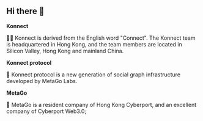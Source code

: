 ## Hi there 👋



**Konnect**

🙋‍♀️ Konnect is derived from the English word "Connect". The Konnect team is headquartered in Hong Kong, and the team members are located in Silicon Valley, Hong Kong and mainland China. 



**Konnect protocol**

🌈 Konnect protocol is a new generation of social graph infrastructure developed by MetaGo Labs. 




**MetaGo**

🧙 MetaGo is a resident company of Hong Kong Cyberport, and an excellent company of Cyberport Web3.0;


